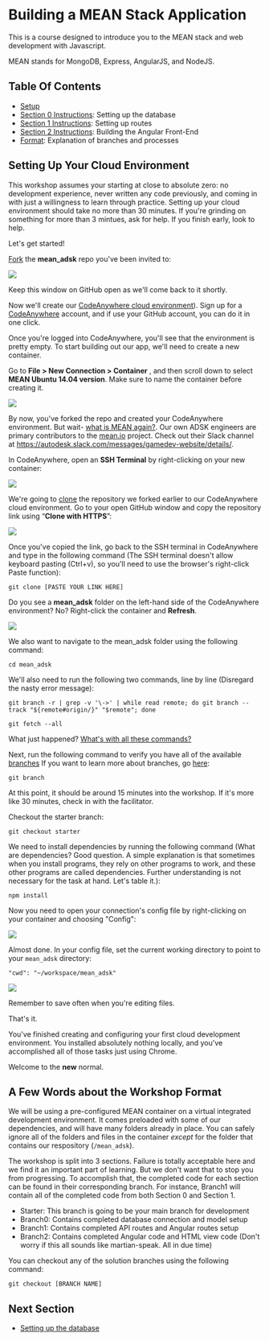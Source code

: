 # Building a MEAN Stack Application

This is a course designed to introduce you to the MEAN stack and web development with Javascript. 

MEAN stands for MongoDB, Express, AngularJS, and NodeJS. 

## Table Of Contents
* [Setup](#setting-up)
* [Section 0 Instructions](instructions/branch0.md): Setting up the database
* [Section 1 Instructions](instructions/branch1.md): Setting up routes
* [Section 2 Instructions](instructions/branch2.md): Building the Angular Front-End
* [Format](#course-format): Explanation of branches and processes

## Setting Up Your Cloud Environment
This workshop assumes your starting at close to absolute zero: no development experience, never written any code previously, and coming in with just a willingness to learn through practice. Setting up your cloud environment should take no more than 30 minutes. If you're grinding on something for more than 3 mintues, ask for help. If you finish early, look to help. 

Let's get started!

[Fork](https://help.github.com/articles/fork-a-repo/) the **mean_adsk** repo you've been invited to: 

![](http://i68.tinypic.com/264rgao.jpg) 

Keep this window on GitHub open as we'll come back to it shortly.

Now we'll create our [CodeAnywhere cloud environment](https://codeanywhere.com/)). Sign up for a [CodeAnywhere](www.codeanywhere.com) account, and if use your GitHub account, you can do it in one click. 

Once you're logged into CodeAnywhere, you'll see that the environment is pretty empty. To start building out our app, we'll need to create a new container. 

Go to **File > New Connection > Container** , and then scroll down to select **MEAN Ubuntu 14.04 version**. Make sure to name the container before creating it. 

![](http://i68.tinypic.com/27y3nmv.png) 

By now, you've forked the repo and created your CodeAnywhere environment. But wait- [what is MEAN again?](http://learn.mean.io/). Our own ADSK engineers are primary contributors to the [mean.io](https://mean.io) project. Check out their Slack channel at https://autodesk.slack.com/messages/gamedev-website/details/.

In CodeAnywhere, open an **SSH Terminal** by right-clicking on your new container: 

![](http://i68.tinypic.com/33axpog.jpg)

We're going to [clone](https://help.github.com/articles/cloning-a-repository/) the repository we forked earlier to our CodeAnywhere cloud environment. Go to your open GitHub window and copy the repository link using “**Clone with HTTPS**”: 

![](http://i64.tinypic.com/szhhd4.jpg) 

Once you've copied the link, go back to the SSH terminal in CodeAnywhere and type in the following command (The SSH terminal doesn't allow keyboard pasting (Ctrl+v), so you'll need to use the browser's right-click Paste function): 
 
   `git clone [PASTE YOUR LINK HERE]`

Do you see a **mean_adsk** folder on the left-hand side of the CodeAnywhere environment? No? Right-click the container and **Refresh**. 

![](http://i63.tinypic.com/52yzyq.jpg)

We also want to navigate to the mean_adsk folder using the following command: 

  `cd mean_adsk`

We'll also need to run the following two commands, line by line (Disregard the nasty error message):
 
   `git branch -r | grep -v '\->' | while read remote; do git branch --track "${remote#origin/}" "$remote"; done`
   
   `git fetch --all`

What just happened? [What's with all these commands?](https://services.github.com/kit/downloads/github-git-cheat-sheet.pdf)

Next, run the following command to verify you have all of the available [branches](https://guides.github.com/activities/hello-world/) If you want to learn more about branches, go [here](https://git-scm.com/book/en/v1/Git-Branching-What-a-Branch-Is):
 
   `git branch`

At this point, it should be around 15 minutes into the workshop. If it's more like 30 minutes, check in with the facilitator.

Checkout the starter branch:
 
   `git checkout starter`

We need to install dependencies by running the following command (What are dependencies? Good question. A simple explanation is that sometimes when you install programs, they rely on other programs to work, and these other programs are called dependencies. Further understanding is not necessary for the task at hand. Let's table it.): 

   `npm install`

Now you need to open your connection's config file by right-clicking on your container and choosing "Config":

![](http://i66.tinypic.com/315bkep.jpg) 

Almost done.
In your config file, set the current working directory to point to your `mean_adsk` directory:  

   `"cwd": "~/workspace/mean_adsk"` 

![](http://i66.tinypic.com/2ljkivq.jpg)

Remember to save often when you're editing files. 

That's it.

You've finished creating and configuring your first cloud development environment. You installed absolutely nothing locally, and you've accomplished all of those tasks just using Chrome. 

Welcome to the **new** normal.

## A Few Words about the Workshop Format

We will be using a pre-configured MEAN container on a virtual integrated development environment. It comes preloaded with some of our dependencies, and will have many folders already in place. You can safely ignore all of the folders and files in the container _except_ for the folder that contains our respository (`/mean_adsk`).

The workshop is split into 3 sections. Failure is totally acceptable here and we find it an important part of learning. But we don't want that to stop you from progressing. To accomplish that, the completed code for each section can be found in their corresponding branch. For instance, Branch1 will contain all of the completed code from both Section 0 and Section 1.  

- Starter: This branch is going to be your main branch for development
- Branch0: Contains completed database connection and model setup
- Branch1: Contains completed API routes and Angular routes setup
- Branch2: Contains completed Angular code and HTML view code
(Don't worry if this all sounds like martian-speak. All in due time)

You can checkout any of the solution branches using the following command: 

   `git checkout [BRANCH NAME]`

## Next Section

* [Setting up the database](instructions/branch0.md) 
